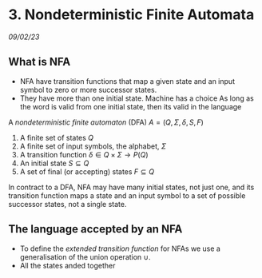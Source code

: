 # 3. Nondeterministic Finite Automata
_09/02/23_

## What is NFA
- NFA have transition functions that map a given state and an input symbol to zero or more successor states.
- They have more than one initial state. Machine has a choice As long as the word is valid from one initial state, then its valid in the language

A *nondeterministic finite automaton* (DFA) $A = (Q,\Sigma,δ,S,F)$
1. A finite set of states $Q$
2. A finite set of input symbols, the alphabet, $\Sigma$
3. A transition function $δ\in Q \times \Sigma \to P(Q)$
4. An initial state $S \subseteq Q$
5. A set of final (or accepting) states $F\subseteq Q$

In contract to a DFA, NFA may have many initial states, not just one, and its transition function maps a state and an input symbol to a set of possible successor states, not a single state.


## The language accepted by an NFA

- To define the *extended transition function* for NFAs we use a generalisation of the union operation $\cup$.
- All the states anded together
